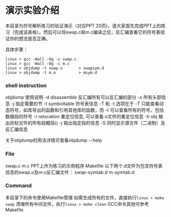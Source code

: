 # 演示实验介绍

本目录为符号解析练习的验证演示（对应PPT 20页)，请大家首先完成PPT上的练习（完成该表格）。然后可以将swap.c和m.c编译之后，反汇编查看它的符号表验证你的想法是否正确。

具体步骤：

```shell
linux > gcc -Wall -Og -c swap.c
linux > gcc -Wall -Og -c m.c
linux > objdump -t swap.o		> swapsym.d
linux > objdump -t m.o 		    > msym.d
```

### shell instruction 
objdump 使用说明
   -d disassemble 反汇编所有可以反汇编的部分
   -x 所有头部信息
   -j 指定需要的节
   -t symboltable 符号表信息
       -T 和 -t 选项在于 -T 只能查看动态符号，如库导出的函数和引用其他库的函数，而 -t 可以查看所有的符号，包括数据段的符号
   -r relocation 重定位信息, 可以查看.o文件的重定位信息
   -h obj 输出目标文件的所有段概括()
   -j 输出指定段的信息
   -S 同时显示源文件（二进制）及反汇编信息

关于objdump的用法详情可查看objdump --help

### File
swap.c 
m.c PPT上作为练习的示例程序
Makefile 
以下两个.d文件为包含符号表信息的swap.o及m.o反汇编文件：
swap-symtab.d
m-symtab.d

### Command
本目录下的命令使用Makefile管理
如需生成所有的文件，直接执行`linux > make swap`
清理所有中间文件，执行`linux > make clean`
GCC命令其他可参考Makefile
